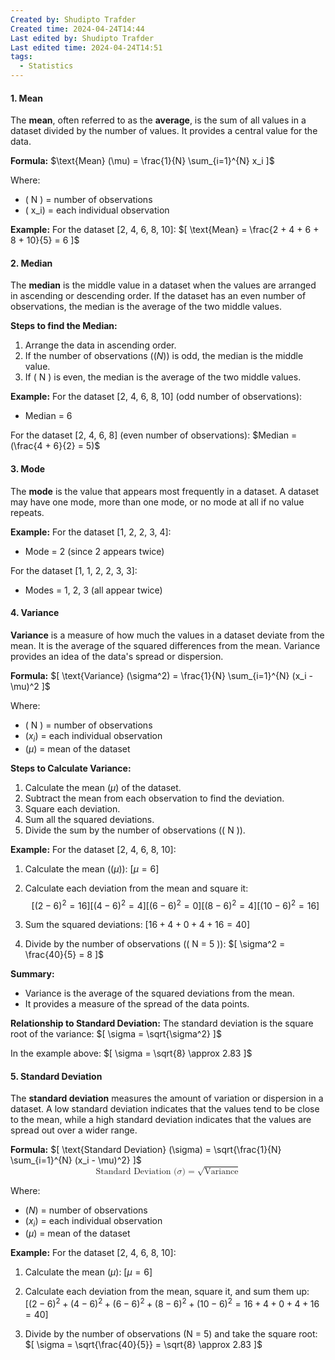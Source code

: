 ```yaml
---
Created by: Shudipto Trafder
Created time: 2024-04-24T14:44
Last edited by: Shudipto Trafder
Last edited time: 2024-04-24T14:51
tags:
  - Statistics
---
```

#### 1. Mean
The **mean**, often referred to as the **average**, is the sum of all values in a dataset divided by the number of values. It provides a central value for the data.

**Formula:**
$\text{Mean} (\mu) = \frac{1}{N} \sum_{i=1}^{N} x_i ]$

Where:
- ( N ) = number of observations
- ( x_i) = each individual observation

**Example:**
For the dataset [2, 4, 6, 8, 10]:
$[ \text{Mean} = \frac{2 + 4 + 6 + 8 + 10}{5} = 6 ]$

#### 2. Median
The **median** is the middle value in a dataset when the values are arranged in ascending or descending order. If the dataset has an even number of observations, the median is the average of the two middle values.

**Steps to find the Median:**
1. Arrange the data in ascending order.
2. If the number of observations $(( N ))$ is odd, the median is the middle value.
3. If \( N \) is even, the median is the average of the two middle values.

**Example:**
For the dataset [2, 4, 6, 8, 10] (odd number of observations):
- Median = 6

For the dataset [2, 4, 6, 8] (even number of observations):
$Median = (\frac{4 + 6}{2} = 5)$

#### 3. Mode
The **mode** is the value that appears most frequently in a dataset. A dataset may have one mode, more than one mode, or no mode at all if no value repeats.

**Example:**
For the dataset [1, 2, 2, 3, 4]:
- Mode = 2 (since 2 appears twice)

For the dataset [1, 1, 2, 2, 3, 3]:
- Modes = 1, 2, 3 (all appear twice)

#### 4. Variance
**Variance** is a measure of how much the values in a dataset deviate from the mean. It is the average of the squared differences from the mean. Variance provides an idea of the data's spread or dispersion.

**Formula:**
$[ \text{Variance} (\sigma^2) = \frac{1}{N} \sum_{i=1}^{N} (x_i - \mu)^2 ]$

Where:
- \( N \) = number of observations
- $( x_i )$ = each individual observation
- $( \mu )$ = mean of the dataset

**Steps to Calculate Variance:**
1. Calculate the mean $( \mu )$ of the dataset.
2. Subtract the mean from each observation to find the deviation.
3. Square each deviation.
4. Sum all the squared deviations.
5. Divide the sum by the number of observations (\( N \)).

**Example:**
For the dataset [2, 4, 6, 8, 10]:

1. Calculate the mean $(( \mu ))$:
$[ \mu = 6 ]$

2. Calculate each deviation from the mean and square it:
$$
[ (2-6)^2 = 16 ]
[ (4-6)^2 = 4 ]
[ (6-6)^2 = 0 ]
[ (8-6)^2 = 4 ]
[ (10-6)^2 = 16 ]
$$
3. Sum the squared deviations:
$[ 16 + 4 + 0 + 4 + 16 = 40 ]$

4. Divide by the number of observations (\( N = 5 \)):
$[ \sigma^2 = \frac{40}{5} = 8 ]$

**Summary:**
- Variance is the average of the squared deviations from the mean.
- It provides a measure of the spread of the data points.

**Relationship to Standard Deviation:**
The standard deviation is the square root of the variance:
$[ \sigma = \sqrt{\sigma^2} ]$

In the example above:
$[ \sigma = \sqrt{8} \approx 2.83 ]$

#### 5. Standard Deviation
The **standard deviation** measures the amount of variation or dispersion in a dataset. A low standard deviation indicates that the values tend to be close to the mean, while a high standard deviation indicates that the values are spread out over a wider range.

**Formula:**
$[ \text{Standard Deviation} (\sigma) = \sqrt{\frac{1}{N} \sum_{i=1}^{N} (x_i - \mu)^2} ]$
<math xmlns="http://www.w3.org/1998/Math/MathML" display="block"><semantics><mrow><mtext>Standard&nbsp;Deviation&nbsp;(</mtext><mi>σ</mi><mtext>)</mtext><mo>=</mo><msqrt><mtext>Variance</mtext></msqrt></mrow><annotation encoding="application/x-tex">\text{Standard Deviation (}\sigma\text{)} = \sqrt{\text{Variance}}
</annotation></semantics></math>

Where:
- $( N )$ = number of observations
- $( x_i )$ = each individual observation
- $( \mu )$ = mean of the dataset

**Example:**
For the dataset [2, 4, 6, 8, 10]:

1. Calculate the mean $( \mu )$:
$[ \mu = 6 ]$

2. Calculate each deviation from the mean, square it, and sum them up:
$[ (2-6)^2 + (4-6)^2 + (6-6)^2 + (8-6)^2 + (10-6)^2 = 16 + 4 + 0 + 4 + 16 = 40 ]$

3. Divide by the number of observations (N = 5) and take the square root:
$[ \sigma = \sqrt{\frac{40}{5}} = \sqrt{8} \approx 2.83 ]$

